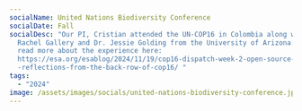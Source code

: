 ```yaml
---
socialName: United Nations Biodiversity Conference
socialDate: Fall
socialDesc: "Our PI, Cristian attended the UN-COP16 in Colombia along with Dr.
  Rachel Gallery and Dr. Jessie Golding from the University of Arizona. You can
  read more about the experience here:
  https://esa.org/esablog/2024/11/19/cop16-dispatch-week-2-open-source-and-llms\
  -reflections-from-the-back-row-of-cop16/ "
tags:
  - "2024"
image: /assets/images/socials/united-nations-biodiversity-conference.jpg
---
```

